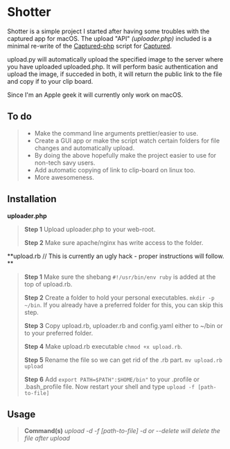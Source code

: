 Shotter
===================

Shotter is a simple project I started after having some troubles with the captured app for macOS. The upload "API" *(uploader.php)* included is a minimal re-write of the [Captured-php](https://github.com/csexton/captured-php) script for [Captured](http://www.capturedapp.com).

upload.py will automatically upload the specified image to the server where you have uploaded uploaded.php. It will perform basic authentication and upload the image, if succeded in both, it will return the public link to the file and copy if to your clip board.

Since I'm an Apple geek it will currently only work on macOS.


To do
-------------
 > - Make the command line arguments prettier/easier to use.
 > - Create a GUI app or make the script watch certain folders for file changes and automatically upload.
 > - By doing the above hopefully make the project easier to use for non-tech savy users.
 > - Add automatic copying of link to clip-board on linux too.
 > - More awesomeness.

Installation
-------------

**uploader.php**
>**Step 1**
>Upload uploader.php to your web-root.
>
>**Step 2**
>Make sure apache/nginx has write access to the folder.

**upload.rb // This is currently an ugly hack - proper instructions will follow. **
> **Step 1**
> Make sure the shebang `#!/usr/bin/env ruby` is added at the top of upload.rb.
>
> **Step 2**
> Create a folder to hold your personal executables. `mkdir -p ~/bin`. If you already have a preferred folder for this, you can skip this step.
>
>**Step 3**
> Copy upload.rb, uploader.rb and config.yaml either to ~/bin or to your preferred folder.
>
>**Step 4**
> Make upload.rb executable `chmod +x upload.rb`.
>
> **Step 5**
> Rename the file so we can get rid of the .rb part. `mv upload.rb upload`
>
> **Step 6**
> Add `export PATH=$PATH":$HOME/bin"` to your .profile or .bash_profile file.
> Now restart your shell and type `upload -f [path-to-file]`


Usage
-------------

> **Command(s)**
> *upload -d -f [path-to-file]*
> *-d or --delete will delete the file after upload*

